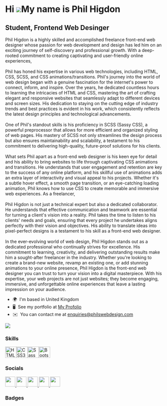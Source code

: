 Hi ![](https://user-images.githubusercontent.com/18350557/176309783-0785949b-9127-417c-8b55-ab5a4333674e.gif)My name is Phil Higdon
===================================================================================================================================

Student, Frontend Web Desinger
------------------------------

Phil Higdon is a highly skilled and accomplished freelance front-end web designer whose passion for web development and design has led him on an exciting journey of self-discovery and professional growth. With a deep-rooted commitment to creating captivating and user-friendly online experiences,
<br><br>
Phil has honed his expertise in various web technologies, including HTML, CSS, SCSS, and CSS animations/transitions. Phil's journey into the world of web design began with a genuine fascination for the internet's power to connect, inform, and inspire. Over the years, he dedicated countless hours to learning the intricacies of HTML and CSS, mastering the art of crafting elegant and responsive websites that seamlessly adapt to different devices and screen sizes. His dedication to staying on the cutting edge of industry trends and best practices is evident in his work, which consistently reflects the latest design principles and technological advancements.
<br><br>
One of Phil's standout skills is his proficiency in SCSS (Sassy CSS), a powerful preprocessor that allows for more efficient and organized styling of web pages. His mastery of SCSS not only streamlines the design process but also ensures maintainability and scalability, a testament to his commitment to delivering high-quality, future-proof solutions for his clients.
<br><br>
What sets Phil apart as a front-end web designer is his keen eye for detail and his ability to bring websites to life through captivating CSS animations and transitions. He understands that user engagement and retention are key to the success of any online platform, and his skillful use of animations adds an extra layer of interactivity and visual appeal to his projects. Whether it's a subtle hover effect, a smooth page transition, or an eye-catching loading animation, Phil knows how to use CSS to create memorable and immersive web experiences. As a freelancer, 
<br><br>
Phil Higdon is not just a technical expert but also a dedicated collaborator. He understands that effective communication and teamwork are essential for turning a client's vision into a reality. Phil takes the time to listen to his clients' needs and goals, ensuring that every project he undertakes aligns perfectly with their vision and objectives. His ability to translate ideas into pixel-perfect designs is a testament to his skill as a front-end web designer. 
<br><br>
In the ever-evolving world of web design, Phil Higdon stands out as a dedicated professional who continually strives for excellence. His commitment to learning, creativity, and delivering outstanding results make him a sought-after freelancer in the industry. Whether you're looking to create a brand-new website, revamp an existing one, or add stunning animations to your online presence, Phil Higdon is the front-end web designer you can trust to turn your vision into a digital masterpiece. With his expertise, your web projects are not just websites; they become engaging, immersive, and unforgettable online experiences that leave a lasting impression on your audience.

* 🌍  I'm based in United Kingdom
* 🖥️  See my portfolio at [My Profolio](http://phils-portfolio.co.uk/)
* ✉️  You can contact me at [enquiries@philswebdesign.com](mailto:enquiries@philswebdesign.com)

<a href="https://www.x.com/philswebdesign" target="_blank" rel="noreferrer"><img
src="https://img.shields.io/twitter/follow/philswebdesign?logo=twitter&style=for-the-badge&color=0891b2&labelColor=1c1917"
/></a>

### Skills


<p align="left">
<a href="https://developer.mozilla.org/en-US/docs/Glossary/HTML5" target="_blank" rel="noreferrer"><img src="https://raw.githubusercontent.com/danielcranney/readme-generator/main/public/icons/skills/html5-colored.svg" width="36" height="36" alt="HTML5" /></a><a href="https://www.w3.org/TR/CSS/#css" target="_blank" rel="noreferrer"><img src="https://raw.githubusercontent.com/danielcranney/readme-generator/main/public/icons/skills/css3-colored.svg" width="36" height="36" alt="CSS3" /></a><a href="https://sass-lang.com/" target="_blank" rel="noreferrer"><img src="https://raw.githubusercontent.com/danielcranney/readme-generator/main/public/icons/skills/sass-colored.svg" width="36" height="36" alt="Sass" /></a><a href="https://getbootstrap.com/" target="_blank" rel="noreferrer"><img src="https://raw.githubusercontent.com/danielcranney/readme-generator/main/public/icons/skills/bootstrap-colored.svg" width="36" height="36" alt="Bootstrap" /></a>
</p>


### Socials

<p align="left"> <a href="https://www.github.com/philh4420" target="_blank" rel="noreferrer"> <picture> <source media="(prefers-color-scheme: dark)" srcset="https://raw.githubusercontent.com/danielcranney/readme-generator/main/public/icons/socials/github-dark.svg" /> <source media="(prefers-color-scheme: light)" srcset="https://raw.githubusercontent.com/danielcranney/readme-generator/main/public/icons/socials/github.svg" /> <img src="https://raw.githubusercontent.com/danielcranney/readme-generator/main/public/icons/socials/github.svg" width="32" height="32" /> </picture> </a> <a href="http://www.instagram.com/philswebdesign" target="_blank" rel="noreferrer"> <picture> <source media="(prefers-color-scheme: dark)" srcset="undefined" /> <source media="(prefers-color-scheme: light)" srcset="https://raw.githubusercontent.com/danielcranney/readme-generator/main/public/icons/socials/instagram.svg" /> <img src="https://raw.githubusercontent.com/danielcranney/readme-generator/main/public/icons/socials/instagram.svg" width="32" height="32" /> </picture> </a> <a href="https://www.linkedin.com/in/philhigdon/" target="_blank" rel="noreferrer"> <picture> <source media="(prefers-color-scheme: dark)" srcset="https://raw.githubusercontent.com/danielcranney/readme-generator/main/public/icons/socials/linkedin-dark.svg" /> <source media="(prefers-color-scheme: light)" srcset="https://raw.githubusercontent.com/danielcranney/readme-generator/main/public/icons/socials/linkedin.svg" /> <img src="https://raw.githubusercontent.com/danielcranney/readme-generator/main/public/icons/socials/linkedin.svg" width="32" height="32" /> </picture> </a> <a href="https://www.x.com/philswebdesign" target="_blank" rel="noreferrer"> <picture> <source media="(prefers-color-scheme: dark)" srcset="https://raw.githubusercontent.com/danielcranney/readme-generator/main/public/icons/socials/twitter-dark.svg" /> <source media="(prefers-color-scheme: light)" srcset="https://raw.githubusercontent.com/danielcranney/readme-generator/main/public/icons/socials/twitter.svg" /> <img src="https://raw.githubusercontent.com/danielcranney/readme-generator/main/public/icons/socials/twitter.svg" width="32" height="32" /> </picture> </a> <a href="https://www.youtube.com/@philswebdesign" target="_blank" rel="noreferrer"> <picture> <source media="(prefers-color-scheme: dark)" srcset="undefined" /> <source media="(prefers-color-scheme: light)" srcset="https://raw.githubusercontent.com/danielcranney/readme-generator/main/public/icons/socials/youtube.svg" /> <img src="https://raw.githubusercontent.com/danielcranney/readme-generator/main/public/icons/socials/youtube.svg" width="32" height="32" /> </picture> </a></p>

### Badges
